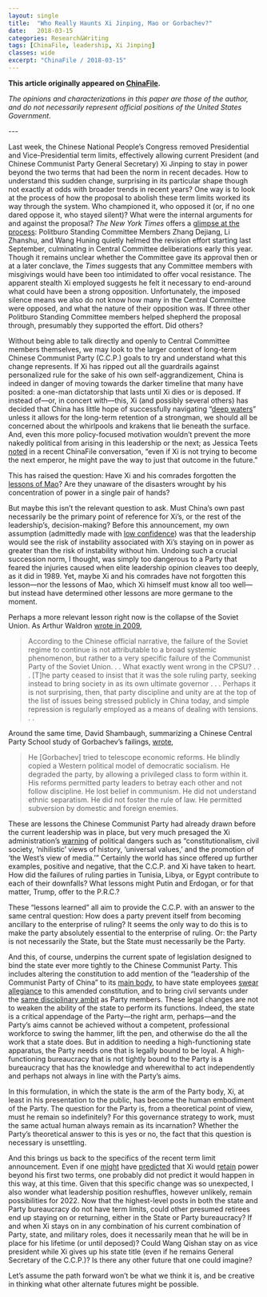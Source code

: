 ```yaml
---
layout: single
title:  "Who Really Haunts Xi Jinping, Mao or Gorbachev?"
date:   2018-03-15
categories: Research&Writing
tags: [ChinaFile, leadership, Xi Jinping]
classes: wide
excerpt: "ChinaFile / 2018-03-15"
---
```


**This article originally appeared on [ChinaFile](http://www.chinafile.com/reporting-opinion/viewpoint/who-really-haunts-xi-jinping-mao-or-gorbachev).**


*The opinions and characterizations in this paper are those of the author, and do not necessarily represent official positions of the United States Government.*

--- <br>

<p class="dropcap">Last week, the Chinese National People’s Congress removed Presidential and Vice-Presidential term limits, effectively allowing current President (and Chinese Communist Party General Secretary) Xi Jinping to stay in power beyond the two terms that had been the norm in recent decades. How to understand this sudden change, surprising in its particular shape though not exactly at odds with broader trends in recent years? One way is to look at the process of how the proposal to abolish these term limits worked its way through the system. Who championed it, who opposed it (or, if no one dared oppose it, who stayed silent)? What were the internal arguments for and against the proposal? <em>The New York Times</em> offers a <a href="https://www.nytimes.com/2018/03/07/world/asia/china-xi-jinping-party-term-limit.html?emc=edit_tnt_20180307&amp;nlid=18733852&amp;tntemail0=y" target="_blank" rel="nofollow">glimpse at the process</a>: Politburo Standing Committee Members Zhang Dejiang, Li Zhanshu, and Wang Huning quietly helmed the revision effort starting last September, culminating in Central Committee deliberations early this year. Though it remains unclear whether the Committee gave its approval then or at a later conclave, the <em>Times</em> suggests that any Committee members with misgivings would have been too intimidated to offer vocal resistance. The apparent stealth Xi employed suggests he felt it necessary to end-around what could have been a strong opposition. Unfortunately, the imposed silence means we also do not know how many in the Central Committee were opposed, and what the nature of their opposition was. If three other Politburo Standing Committee members helped shepherd the proposal through, presumably they supported the effort. Did others?</p>
<p>Without being able to talk directly and openly to Central Committee members themselves, we may look to the larger context of long-term Chinese Communist Party (C.C.P.) goals to try and understand what this change represents. If Xi has ripped out all the guardrails against personalized rule for the sake of his own self-aggrandizement, China is indeed in danger of moving towards the darker timeline that many have posited: a one-man dictatorship that lasts until Xi dies or is deposed. If instead of—or, in concert with—this, Xi (and possibly several others) has decided that China has little hope of successfully navigating “<a href="http://en.people.cn/90883/8585858.html" target="_blank" rel="nofollow">deep waters</a>” unless it allows for the long-term retention of a strongman, we should all be concerned about the whirlpools and krakens that lie beneath the surface. And, even this more policy-focused motivation wouldn’t prevent the more nakedly political from arising in this leadership or the next; as Jessica Teets <a href="http://www.chinafile.com/conversation/xi-wont-go#comment-6001" target="_blank" rel="nofollow">noted</a> in a recent ChinaFile conversation, “even if Xi is not trying to become the next emperor, he might pave the way to just that outcome in the future.”</p>
<p>This has raised the question: Have Xi and his comrades forgotten the <a href="https://www.theguardian.com/world/2017/oct/25/xi-jinping-has-china-strongman-forgotten-the-perils-of-power" target="_blank" rel="nofollow">lessons of Mao</a>? Are they unaware of the disasters wrought by his concentration of power in a single pair of hands?</p>
<p>But maybe this isn’t the relevant question to ask. Must China’s own past necessarily be the primary point of reference for Xi’s, or the rest of the leadership’s, decision-making? Before this announcement, my own assumption (admittedly made with <a href="http://www.chinafile.com/reporting-opinion/viewpoint/why-do-we-keep-writing-about-chinese-politics-if-we-know-more-we-do" target="_blank" rel="nofollow">low confidence</a>) was that the leadership would see the risk of instability associated with Xi’s staying on in power as greater than the risk of instability without him. Undoing such a crucial succession norm, I thought, was simply too dangerous to a Party that feared the injuries caused when elite leadership opinion cleaves too deeply, as it did in 1989. Yet, maybe Xi and his comrades have not forgotten this lesson—nor the lessons of Mao, which Xi himself must know all too well—but instead have determined other lessons are more germane to the moment.</p>
<p>Perhaps a more relevant lesson right now is the collapse of the Soviet Union. As Arthur Waldron <a href="https://jamestown.org/program/chinese-analyses-of-soviet-failure-the-party/" target="_blank" rel="nofollow">wrote in 2009</a>,</p>
<blockquote><p>According to the Chinese official narrative, the failure of the Soviet regime to continue is not attributable to a broad systemic phenomenon, but rather to a very specific failure of the Communist Party of the Soviet Union. . . What exactly went wrong in the CPSU? . . . [T]he party ceased to insist that it was the sole ruling party, seeking instead to bring society in as its own ultimate governor . . . Perhaps it is not surprising, then, that party discipline and unity are at the top of the list of issues being stressed publicly in China today, and simple repression is regularly employed as a means of dealing with tensions. . .</p></blockquote>
<p>Around the same time, David Shambaugh, summarizing a Chinese Central Party School study of Gorbachev’s failings, <a href="https://www.amazon.com/Chinas-Communist-Party-Atrophy-Adaptation/dp/0520260074" target="_blank" rel="nofollow">wrote</a>,</p>
<blockquote><p>He [Gorbachev] tried to telescope economic reforms. He blindly copied a Western political model of democratic socialism. He degraded the party, by allowing a privileged class to form within it. His reforms permitted party leaders to betray each other and not follow discipline. He lost belief in communism. He did not understand ethnic separatism. He did not foster the rule of law. He permitted subversion by domestic and foreign enemies.</p></blockquote>
<p>These are lessons the Chinese Communist Party had already drawn before the current leadership was in place, but very much presaged the Xi administration’s <a href="http://www.chinafile.com/document-9-chinafile-translation" target="_blank" rel="nofollow">warning</a> of political dangers such as “constitutionalism, civil society, ‘nihilistic’ views of history, ‘universal values,’ and the promotion of ‘the West’s view of media.’” Certainly the world has since offered up further examples, positive and negative, that the C.C.P. and Xi have taken to heart. How did the failures of ruling parties in Tunisia, Libya, or Egypt contribute to each of their downfalls? What lessons might Putin and Erdogan, or for that matter, Trump, offer to the P.R.C.?</p>
<p>These “lessons learned” all aim to provide the C.C.P. with an answer to the same central question: How does a party prevent itself from becoming ancillary to the enterprise of ruling? It seems the only way to do this is to make the party absolutely essential to the enterprise of ruling. Or: the Party is not necessarily the State, but the State must necessarily be the Party.</p>
<p>And this, of course, underpins the current spate of legislation designed to bind the state ever more tightly to the Chinese Communist Party. This includes altering the constitution to add mention of the “leadership of the Communist Party of China” to its <a href="https://npcobserver.com/2018/02/25/translation-communist-partys-proposals-for-amending-the-p-r-c-constitution-2018/" target="_blank" rel="nofollow">main body</a>, to have state employees <a href="https://npcobserver.com/2018/02/24/npcsc-revises-oath-taking-provisions-releases-list-of-13th-npc-delegates-extends-ipo-reform/" target="_blank" rel="nofollow">swear allegiance</a> to this amended constitution, and to bring civil servants under the <a href="http://www.chinafile.com/reporting-opinion/viewpoint/chinas-leaders-are-poised-strike-blow-its-legal-system" target="_blank" rel="nofollow">same disciplinary ambit</a> as Party members. These legal changes are not to weaken the ability of the state to perform its functions. Indeed, the state is a critical appendage of the Party—the right arm, perhaps—and the Party’s aims cannot be achieved without a competent, professional workforce to swing the hammer, lift the pen, and otherwise do the all the work that a state does. But in addition to needing a high-functioning state apparatus, the Party needs one that is legally bound to be loyal. A high-functioning bureaucracy that is not tightly bound to the Party is a bureaucracy that has the knowledge and wherewithal to act independently and perhaps not always in line with the Party’s aims.</p>
<p>In this formulation, in which the state is the arm of the Party body, Xi, at least in his presentation to the public, has become the human embodiment of the Party. The question for the Party is, from a theoretical point of view, must he remain so indefinitely? For this governance strategy to work, must the same actual human always remain as its incarnation? Whether the Party’s theoretical answer to this is yes or no, the fact that this question is necessary is unsettling.</p>
<p>And this brings us back to the specifics of the recent term limit announcement. Even if one <a href="https://qz.com/1030850/all-the-signs-that-chinas-xi-jinping-is-planning-on-a-third-term/" target="_blank" rel="nofollow">might</a> have <a href="http://www.chinafile.com/reporting-opinion/viewpoint/could-xi-jinping-stay-power-after-he-retires-heres-how-deng-xiaoping-did" target="_blank" rel="nofollow">predicted</a> that Xi would <a href="https://www.theguardian.com/world/2017/oct/25/xi-jinping-signals-intent-power-successor-politburo-china" target="_blank" rel="nofollow">retain</a> power beyond his first two terms, one probably did not predict it would happen in this way, at this time. Given that this specific change was so unexpected, I also wonder what leadership position reshuffles, however unlikely, remain possibilities for 2022. Now that the highest-level posts in both the state and Party bureaucracy do not have term limits, could other presumed retirees end up staying on or returning, either in the State or Party bureaucracy? If and when Xi stays on in any combination of his current combination of Party, state, and military roles, does it necessarily mean that he will be in place for his lifetime (or until deposed)? Could Wang Qishan stay on as vice president while Xi gives up his state title (even if he remains General Secretary of the C.C.P.)? Is there any other future that one could imagine?</p>
<p>Let’s assume the path forward won’t be what we think it is, and be creative in thinking what other alternate futures might be possible.<span class="cube"></span></p>
